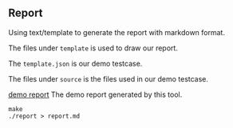 ## Report
Using text/template to generate the report with markdown format.

The files under `template` is used to draw our report.

The `template.json` is our demo testcase.

The files under `source` is the files used in our demo testcase.


[demo report](report.md) The  demo report generated by this tool.

```
make
./report > report.md

```
